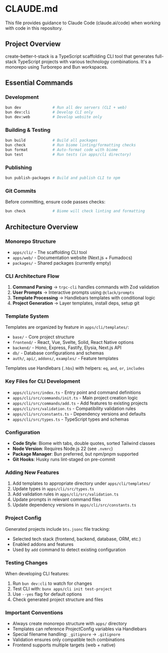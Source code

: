 # CLAUDE.md

This file provides guidance to Claude Code (claude.ai/code) when working with code in this repository.

## Project Overview

create-better-t-stack is a TypeScript scaffolding CLI tool that generates full-stack TypeScript projects with various technology combinations. It's a monorepo using Turborepo and Bun workspaces.

## Essential Commands

### Development
```bash
bun dev              # Run all dev servers (CLI + web)
bun dev:cli          # Develop CLI only
bun dev:web          # Develop website only
```

### Building & Testing
```bash
bun build            # Build all packages
bun check            # Run biome linting/formatting checks
bun format           # Auto-format code with biome
bun test             # Run tests (in apps/cli directory)
```

### Publishing
```bash
bun publish-packages # Build and publish CLI to npm
```

### Git Commits
Before committing, ensure code passes checks:
```bash
bun check            # Biome will check linting and formatting
```

## Architecture Overview

### Monorepo Structure
- `apps/cli/` - The scaffolding CLI tool
- `apps/web/` - Documentation website (Next.js + Fumadocs)
- `packages/` - Shared packages (currently empty)

### CLI Architecture Flow
1. **Command Parsing** → `trpc-cli` handles commands with Zod validation
2. **User Prompts** → Interactive prompts using `@clack/prompts`
3. **Template Processing** → Handlebars templates with conditional logic
4. **Project Generation** → Layer templates, install deps, setup git

### Template System
Templates are organized by feature in `apps/cli/templates/`:
- `base/` - Core project structure
- `frontend/` - React, Vue, Svelte, Solid, React Native options
- `backend/` - Hono, Express, Fastify, Elysia, Next.js API
- `db/` - Database configurations and schemas
- `auth/`, `api/`, `addons/`, `examples/` - Feature templates

Templates use Handlebars (`.hbs`) with helpers: `eq`, `and`, `or`, `includes`

### Key Files for CLI Development
- `apps/cli/src/index.ts` - Entry point and command definitions
- `apps/cli/src/commands/init.ts` - Main project creation logic
- `apps/cli/src/commands/add.ts` - Add features to existing projects
- `apps/cli/src/validation.ts` - Compatibility validation rules
- `apps/cli/src/constants.ts` - Dependency versions and defaults
- `apps/cli/src/types.ts` - TypeScript types and schemas

### Configuration
- **Code Style**: Biome with tabs, double quotes, sorted Tailwind classes
- **Node Version**: Requires Node.js 22 (see `.nvmrc`)
- **Package Manager**: Bun preferred, but npm/pnpm supported
- **Git Hooks**: Husky runs lint-staged on pre-commit

### Adding New Features
1. Add templates to appropriate directory under `apps/cli/templates/`
2. Update types in `apps/cli/src/types.ts`
3. Add validation rules in `apps/cli/src/validation.ts`
4. Update prompts in relevant command files
5. Update dependency versions in `apps/cli/src/constants.ts`

### Project Config
Generated projects include `bts.jsonc` file tracking:
- Selected tech stack (frontend, backend, database, ORM, etc.)
- Enabled addons and features
- Used by `add` command to detect existing configuration

### Testing Changes
When developing CLI features:
1. Run `bun dev:cli` to watch for changes
2. Test CLI with: `bunx apps/cli init test-project`
3. Use `--yes` flag for default options
4. Check generated project structure and files

### Important Conventions
- Always create monorepo structure with `apps/` directory
- Templates can reference ProjectConfig variables via Handlebars
- Special filename handling: `_gitignore` → `.gitignore`
- Validation ensures only compatible tech combinations
- Frontend supports multiple targets (web + native)